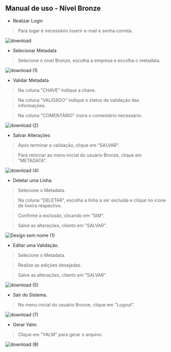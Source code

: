 ## Manual de uso - Nível Bronze

- Realizar Login

> Para logar é necessário inserir e-mail e senha correta.

![download](https://github.com/TechHorizonBR/API_3SEM/assets/127263243/3a809a52-1ba1-4b8b-975b-3d5731427894)


- Selecionar Metadata

> Selecione o nível Bronze, escolha a empresa e escolha o metadata.

![download (1)](https://github.com/TechHorizonBR/API_3SEM/assets/127263243/cb305da3-f21f-407d-badf-77fe45b7370c)


- Validar Metadata

> Na coluna "CHAVE" indique a chave.

> Na coluna "VALIDADO" indique o status de validação das informações.

> Na coluna "COMENTÁRIO" insira o comentário necessário.

![download (2)](https://github.com/TechHorizonBR/API_3SEM/assets/127263243/823ee810-9dac-485e-9a36-51ec1afad07b)


- Salvar Alterações

> Após terminar a validação, clique em "SALVAR".

> Para retornar ao menu inicial do usuário Bronze, clique em "METADATA".

![download (4)](https://github.com/TechHorizonBR/API_3SEM/assets/127263243/7b54d2b5-a98b-4fe0-9180-3ef5e294b0a1)


- Deletar uma Linha.

> Selecione o Metadata.

> Na coluna "DELETAR", escolha a linha a ser excluída e clique no icone de lixeira respectivo.

> Confirme a exclusão, clicando em "SIM".

> Salve as alterações, clianto em "SALVAR".

![Design sem nome (1)](https://github.com/TechHorizonBR/API_3SEM/assets/127263243/c54fc64d-56da-43bd-9ff2-c1005012fff7)


- Editar uma Validação.

> Selecione o Metadata.

> Realize as edições desejadas.

> Salve as alterações, clianto em "SALVAR".

![download (5)](https://github.com/TechHorizonBR/API_3SEM/assets/127263243/6ffe7926-256a-4a13-95d8-3ceba59e8b03)


- Sair do Sistema.

> No menu inicial do usuário Bronze, clique em "Logout".

![download (7)](https://github.com/TechHorizonBR/API_3SEM/assets/127263243/c8d8eb5c-9870-43f2-94a6-f0561aa8e5f3)

- Gerar Yalm.

> Clique em "YALM" para gerar o arquivo.

![download (8)](https://github.com/TechHorizonBR/API_3SEM/assets/127263243/6194b9e3-38f4-471d-b5a0-818f0a98dd66)